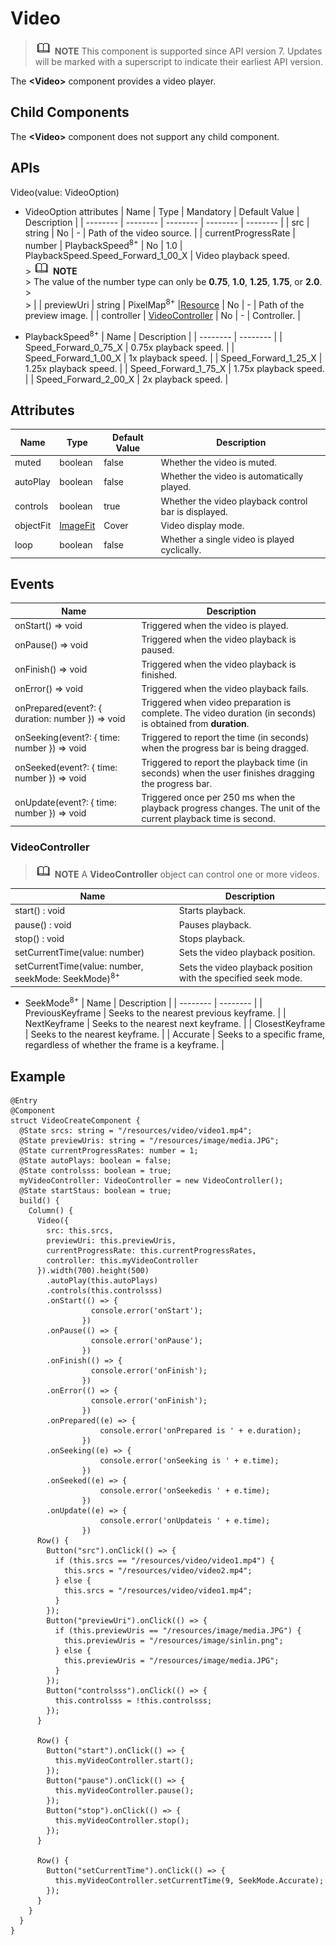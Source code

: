 # Video


> ![icon-note.gif](public_sys-resources/icon-note.gif) **NOTE**
> This component is supported since API version 7. Updates will be marked with a superscript to indicate their earliest API version.


The **&lt;Video&gt;** component provides a video player.


## Child Components

The **&lt;Video&gt;** component does not support any child component.


## APIs

Video(value: VideoOption)

- VideoOption attributes
    | Name | Type | Mandatory | Default Value | Description |
  | -------- | -------- | -------- | -------- | -------- |
  | src | string | No | - | Path of the video source. |
  | currentProgressRate | number \| PlaybackSpeed<sup>8+</sup> | No | 1.0 \| PlaybackSpeed.Speed_Forward_1_00_X | Video playback speed.<br/>> ![icon-note.gif](public_sys-resources/icon-note.gif) **NOTE**<br/>> The value of the number type can only be **0.75**, **1.0**, **1.25**, **1.75**, or **2.0**.<br/>> <br/>>  |
  | previewUri | string \| PixelMap<sup>8+</sup> \|[Resource](../../ui/ts-types.md) | No | - | Path of the preview image. |
  | controller | [VideoController](#videocontroller) | No | - | Controller. |


- PlaybackSpeed<sup>8+</sup>
    | Name | Description | 
  | -------- | -------- |
  | Speed_Forward_0_75_X | 0.75x playback speed. | 
  | Speed_Forward_1_00_X | 1x playback speed. | 
  | Speed_Forward_1_25_X | 1.25x playback speed. | 
  | Speed_Forward_1_75_X | 1.75x playback speed. | 
  | Speed_Forward_2_00_X | 2x playback speed. | 


## Attributes

| Name | Type | Default Value | Description |
| -------- | -------- | -------- | -------- |
| muted | boolean | false | Whether the video is muted. |
| autoPlay | boolean | false | Whether the video is automatically played. |
| controls | boolean | true | Whether the video playback control bar is displayed. |
| objectFit | [ImageFit](ts-basic-components-image.md) | Cover | Video display mode. |
| loop | boolean | false | Whether a single video is played cyclically. |


## Events

  | Name | Description | 
| -------- | -------- |
| onStart() =&gt; void | Triggered when the video is played. | 
| onPause() =&gt; void | Triggered when the video playback is paused. | 
| onFinish() =&gt; void | Triggered when the video playback is finished. | 
| onError() =&gt; void | Triggered when the video playback fails. |
| onPrepared(event?: { duration: number }) =&gt; void | Triggered when video preparation is complete. The video duration (in seconds) is obtained from **duration**. | 
| onSeeking(event?: { time: number }) =&gt; void | Triggered to report the time (in seconds) when the progress bar is being dragged. | 
| onSeeked(event?: { time: number }) =&gt; void | Triggered to report the playback time (in seconds) when the user finishes dragging the progress bar. | 
| onUpdate(event?: { time: number }) =&gt; void | Triggered once per 250 ms when the playback progress changes. The unit of the current playback time is second. | 


### VideoController

> ![icon-note.gif](public_sys-resources/icon-note.gif) **NOTE**
> A **VideoController** object can control one or more videos.

  | Name | Description | 
| -------- | -------- |
| start() : void | Starts playback. | 
| pause() : void | Pauses playback. | 
| stop() : void | Stops playback. | 
| setCurrentTime(value: number) | Sets the video playback position. | 
| setCurrentTime(value: number, seekMode: SeekMode)<sup>8+</sup> | Sets the video playback position with the specified seek mode. |

- SeekMode<sup>8+</sup>
    | Name | Description | 
  | -------- | -------- |
  | PreviousKeyframe | Seeks to the nearest previous keyframe. | 
  | NextKeyframe | Seeks to the nearest next keyframe. | 
  | ClosestKeyframe | Seeks to the nearest keyframe. | 
  | Accurate | Seeks to a specific frame, regardless of whether the frame is a keyframe. | 


## Example


```
@Entry
@Component
struct VideoCreateComponent {
  @State srcs: string = "/resources/video/video1.mp4";
  @State previewUris: string = "/resources/image/media.JPG";
  @State currentProgressRates: number = 1;
  @State autoPlays: boolean = false;
  @State controlsss: boolean = true;
  myVideoController: VideoController = new VideoController();
  @State startStaus: boolean = true;
  build() {
    Column() {
      Video({
        src: this.srcs,
        previewUri: this.previewUris, 
        currentProgressRate: this.currentProgressRates,
        controller: this.myVideoController
      }).width(700).height(500)
        .autoPlay(this.autoPlays)
        .controls(this.controlsss)
        .onStart(() => {
                  console.error('onStart');
                })
        .onPause(() => {
                  console.error('onPause');
                })
        .onFinish(() => {
                  console.error('onFinish');
                })
        .onError(() => {
                  console.error('onFinish');
                })
        .onPrepared((e) => {
                    console.error('onPrepared is ' + e.duration);
                })
        .onSeeking((e) => {
                    console.error('onSeeking is ' + e.time);
                })
        .onSeeked((e) => {
                    console.error('onSeekedis ' + e.time);
                })
        .onUpdate((e) => {
                    console.error('onUpdateis ' + e.time);
                })
      Row() {
        Button("src").onClick(() => {
          if (this.srcs == "/resources/video/video1.mp4") {
            this.srcs = "/resources/video/video2.mp4";
          } else {
            this.srcs = "/resources/video/video1.mp4";
          }
        });
        Button("previewUri").onClick(() => {
          if (this.previewUris == "/resources/image/media.JPG") {
            this.previewUris = "/resources/image/sinlin.png";
          } else {
            this.previewUris = "/resources/image/media.JPG";
          }
        });
        Button("controlsss").onClick(() => {
          this.controlsss = !this.controlsss;
        });
      }

      Row() {
        Button("start").onClick(() => {
          this.myVideoController.start();
        });
        Button("pause").onClick(() => {
          this.myVideoController.pause();
        });
        Button("stop").onClick(() => {
          this.myVideoController.stop();
        });
      }

      Row() {
        Button("setCurrentTime").onClick(() => {
          this.myVideoController.setCurrentTime(9, SeekMode.Accurate);
        });
      }
    }
  }
}
```
